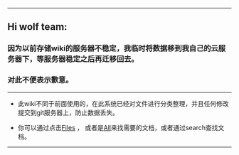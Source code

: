 ***

## Hi wolf team:

### 因为以前存储wiki的服务器不稳定，我临时将数据移到我自己的云服务器下，等服务器稳定之后再迁移回去。

### 对此不便表示歉意。

***

 * 此wiki不同于前面使用的，在此系统已经对文件进行分类整理，并且任何修改提交到git服务器上，防止数据丢失。

 * 你可以通过点击[Files](http://139.199.198.241:5555/fileview) ， 或者是[All](http://139.199.198.241:5555/pages)来找需要的文档，或者通过search查找文档。

***
